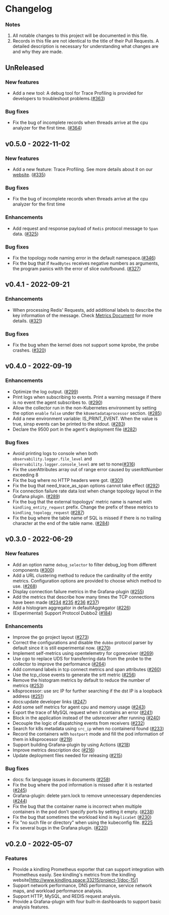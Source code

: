 # Changelog
### Notes
1. All notable changes to this project will be documented in this file.
2. Records in this file are not identical to the title of their Pull Requests. A detailed description is necessary for understanding what changes are and why they are made.

## UnReleased
### New features
- Add a new tool: A debug tool for Trace Profiling is provided for developers to troubleshoot problems.([#363](https://github.com/CloudDectective-Harmonycloud/kindling/pull/363))

### Bug fixes
- Fix the bug of incomplete records when threads arrive at the cpu analyzer for the first time. ([#364](https://github.com/CloudDectective-Harmonycloud/kindling/pull/364))

## v0.5.0 - 2022-11-02
### New features
- Add a new feature: Trace Profiling. See more details about it on our [website](http://kindling.harmonycloud.cn). ([#335](https://github.com/CloudDectective-Harmonycloud/kindling/pull/335))

### Bug fixes
- Fix the bug of incomplete records when threads arrive at the cpu analyzer for the first time

### Enhancements
- Add request and response payload of `Redis` protocol message to `Span` data. ([#325](https://github.com/CloudDectective-Harmonycloud/kindling/pull/325))

### Bug fixes
- Fix the topology node naming error in the default namespace.([#346](https://github.com/CloudDectective-Harmonycloud/kindling/pull/346))
- Fix the bug that if `ReadBytes` receives negative numbers as arguments, the program panics with the error of slice outofbound. ([#327](https://github.com/CloudDectective-Harmonycloud/kindling/pull/327))

## v0.4.1 - 2022-09-21
### Enhancements
- When processing Redis' Requests, add additional labels to describe the key information of the message. Check [Metrics Document](https://github.com/CloudDectective-Harmonycloud/kindling/blob/main/docs/prometheus_metrics.md) for more details. ([#321](https://github.com/CloudDectective-Harmonycloud/kindling/pull/321))

### Bug fixes
- Fix the bug when the kernel does not support some kprobe, the probe crashes. ([#320](https://github.com/CloudDectective-Harmonycloud/kindling/pull/320))

## v0.4.0 - 2022-09-19
### Enhancements
- Optimize the log output. ([#299](https://github.com/CloudDectective-Harmonycloud/kindling/pull/299))
- Print logs when subscribing to events. Print a warning message if there is no event the agent subscribes to. ([#290](https://github.com/CloudDectective-Harmonycloud/kindling/pull/290))
- Allow the collector run in the non-Kubernetes environment by setting the option `enable` `false` under the `k8smetadataprocessor` section. ([#285](https://github.com/CloudDectective-Harmonycloud/kindling/pull/285))
- Add a new environment variable: IS_PRINT_EVENT. When the value is true, sinsp events can be printed to the stdout. ([#283](https://github.com/CloudDectective-Harmonycloud/kindling/pull/283))
- Declare the 9500 port in the agent's deployment file ([#282](https://github.com/CloudDectective-Harmonycloud/kindling/pull/282))

### Bug fixes
- Avoid printing logs to console when both `observability.logger.file_level` and `observability.logger.console_level` are set to none([#316](https://github.com/CloudDectective-Harmonycloud/kindling/pull/316))
- Fix the userAttributes array out of range error caused by userAttNumber exceeding 8
- Fix the bug where no HTTP headers were got. ([#301](https://github.com/CloudDectective-Harmonycloud/kindling/pull/301))
- Fix the bug that need_trace_as_span options cannot take effect ([#292](https://github.com/CloudDectective-Harmonycloud/kindling/pull/292))
- Fix connection failure rate data lost when change topology layout in the Grafana plugin. ([#289](https://github.com/CloudDectective-Harmonycloud/kindling/pull/289))
- Fix the bug that the external topologys' metric name is named with `kindling_entity_request` prefix. Change the prefix of these metrics to `kindling_topology_request` ([#287](https://github.com/CloudDectective-Harmonycloud/kindling/pull/287))
- Fix the bug where the table name of SQL is missed if there is no trailing character at the end of the table name. ([#284](https://github.com/CloudDectective-Harmonycloud/kindling/pull/284))

## v0.3.0 - 2022-06-29
### New features
- Add an option name `debug_selector` to filter debug_log from different components ([#300](https://github.com/CloudDectective-Harmonycloud/kindling/pull/300))
- Add a URL clustering method to reduce the cardinality of the entity metrics. Configuration options are provided to choose which method to use. ([#268](https://github.com/CloudDectective-Harmonycloud/kindling/pull/268)) 
- Display connection failure metrics in the Grafana-plugin ([#255](https://github.com/CloudDectective-Harmonycloud/kindling/pull/255)) 
- Add the metrics that describe how many times the TCP connections have been made ([#234](https://github.com/CloudDectective-Harmonycloud/kindling/pull/234) [#235](https://github.com/CloudDectective-Harmonycloud/kindling/pull/235) [#236](https://github.com/CloudDectective-Harmonycloud/kindling/pull/236) [#237](https://github.com/CloudDectective-Harmonycloud/kindling/pull/237))
- Add a histogram aggregator in defaultAggregator ([#226](https://github.com/CloudDectective-Harmonycloud/kindling/pull/226))
- (Experimental) Support Protocol Dubbo2 ([#184](https://github.com/CloudDectective-Harmonycloud/kindling/pull/184)) 

### Enhancements
- Improve the go project layout ([#273](https://github.com/CloudDectective-Harmonycloud/kindling/pull/273))
- Correct the configurations and disable the `dubbo` protocol parser by default since it is still experimental now. ([#270](https://github.com/CloudDectective-Harmonycloud/kindling/pull/270))
- Implement self-metrics using opentelemetry for cgoreceiver ([#269](https://github.com/CloudDectective-Harmonycloud/kindling/pull/269))
- Use cgo to replace UDS for transferring data from the probe to the collector to improve the performance ([#264](https://github.com/CloudDectective-Harmonycloud/kindling/pull/264))
- Add command labels in tcp connect metrics and span attributes ([#260](https://github.com/CloudDectective-Harmonycloud/kindling/pull/260))
- Use the tcp_close events to generate the srtt metric ([#256](https://github.com/CloudDectective-Harmonycloud/kindling/pull/256))
- Remove the histogram metrics by default to reduce the number of metrics ([#253](https://github.com/CloudDectective-Harmonycloud/kindling/pull/253)) 
- k8sprocessor: use src IP for further searching if the dst IP is a loopback address ([#251](https://github.com/CloudDectective-Harmonycloud/kindling/pull/251))
- docs:update developer links ([#247](https://github.com/CloudDectective-Harmonycloud/kindling/pull/247)) 
- Add some self metrics for agent cpu and memory usage ([#243](https://github.com/CloudDectective-Harmonycloud/kindling/pull/243))
- Export the trace of MySQL request when it contains an error ([#241](https://github.com/CloudDectective-Harmonycloud/kindling/pull/241))
- Block in the application instead of the udsreceiver after running ([#240](https://github.com/CloudDectective-Harmonycloud/kindling/pull/240)) 
- Decouple the logic of dispatching events from receivers ([#232](https://github.com/CloudDectective-Harmonycloud/kindling/pull/232)) 
- Search for k8s metadata using `src_ip` when no containerid found ([#233](https://github.com/CloudDectective-Harmonycloud/kindling/pull/233))
- Record the containers with `hostport` mode and fill the pod information of them in k8sprocessor ([#219](https://github.com/CloudDectective-Harmonycloud/kindling/pull/219))
- Support building Grafana-plugin by using Actions ([#218](https://github.com/CloudDectective-Harmonycloud/kindling/pull/218))
- Improve metrics description doc ([#216](https://github.com/CloudDectective-Harmonycloud/kindling/pull/216)) 
- Update deployment files needed for releasing ([#215](https://github.com/CloudDectective-Harmonycloud/kindling/pull/215)) 

### Bug fixes 
- docs: fix language issues in documents ([#258](https://github.com/CloudDectective-Harmonycloud/kindling/pull/258))
- Fix the bug where the pod information is missed after it is restarted ([#245](https://github.com/CloudDectective-Harmonycloud/kindling/pull/245))
- Grafana-plugin: delete yarn.lock to remove unnecessary dependencies ([#244](https://github.com/CloudDectective-Harmonycloud/kindling/pull/244)) 
- Fix the bug that the container name is incorrect when multiple containers in the pod don't specify ports by setting it empty. ([#238](https://github.com/CloudDectective-Harmonycloud/kindling/pull/238))
- Fix the bug that sometimes the workload kind is `ReplicaSet` ([#230](https://github.com/CloudDectective-Harmonycloud/kindling/pull/230)) 
- Fix "no such file or directory" when using the kubeconfig file. [#225](https://github.com/CloudDectective-Harmonycloud/kindling/pull/225)
- Fix several bugs in the Grafana plugin. ([#220](https://github.com/CloudDectective-Harmonycloud/kindling/pull/220))

## v0.2.0 - 2022-05-07
### Features
- Provide a kindling Prometheus exporter that can support integration with Prometheus easily. See kindling's metrics from the kindling website[http://www.kindling.space:33215/project-1/doc-15/]
- Support network performance, DNS performance, service network maps, and workload performance analysis.
- Support HTTP, MySQL, and REDIS request analysis.
- Provide a Grafana-plugin with four built-in dashboards to support basic analysis features.

